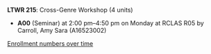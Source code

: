 **LTWR 215**: Cross-Genre Workshop (4 units)

- **A00** (Seminar) at 2:00 pm–4:50 pm on Monday at RCLAS R05 by Carroll, Amy Sara (A16523002)

[Enrollment numbers over time](./LTWR215.tsv)
